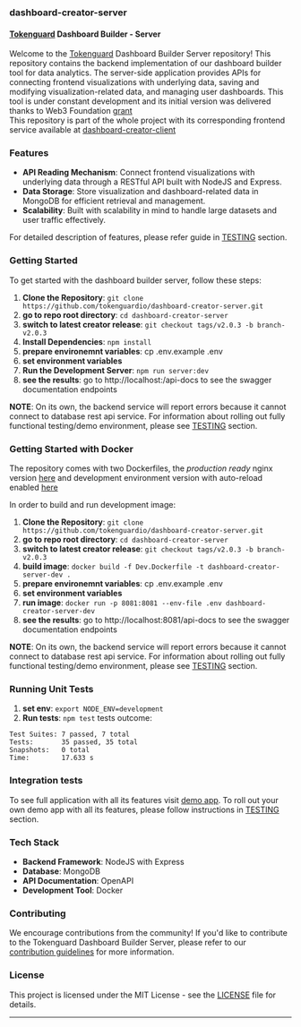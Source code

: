 ### dashboard-creator-server

#### [Tokenguard](https://tokenguard.io) Dashboard Builder - Server

Welcome to the [Tokenguard](https://app.tokenguard.io) Dashboard Builder Server repository! This repository contains the backend implementation of our dashboard builder tool for data analytics. The server-side application provides APIs for connecting frontend visualizations with underlying data, saving and modifying visualization-related data, and managing user dashboards. This tool is under constant development and its initial version was delivered thanks to Web3 Foundation [grant](https://grants.web3.foundation/applications/Tokenguard)  
This repository is part of the whole project with its corresponding frontend service available at [dashboard-creator-client](https://github.com/tokenguardio/dashboard-creator-client/tree/v2.0.3)  

### Features

- **API Reading Mechanism**: Connect frontend visualizations with underlying data through a RESTful API built with NodeJS and Express.
- **Data Storage**: Store visualization and dashboard-related data in MongoDB for efficient retrieval and management.
- **Scalability**: Built with scalability in mind to handle large datasets and user traffic effectively.  
  
For detailed description of features, please refer guide in [TESTING](https://github.com/tokenguardio/dashboard-creator-server/tree/v2.0.3/TESTING) section.

### Getting Started

To get started with the dashboard builder server, follow these steps:

1. **Clone the Repository**: `git clone https://github.com/tokenguardio/dashboard-creator-server.git`
2. **go to repo root directory**: `cd dashboard-creator-server`
3. **switch to latest creator release**: `git checkout tags/v2.0.3 -b branch-v2.0.3`
4. **Install Dependencies**: `npm install`
5. **prepare environemnt variables**: cp .env.example .env
6. **set environment variables**
7. **Run the Development Server**: `npm run server:dev`
8. **see the results**: go to http://localhost:<PORT>/api-docs to see the swagger documentation endpoints  

**NOTE**: On its own, the backend service will report errors because it cannot connect to database rest api service. For information about rolling out fully functional testing/demo environment, please see [TESTING](https://github.com/tokenguardio/dashboard-creator-server/tree/v2.0.3/TESTING) section.  

### Getting Started with Docker

The repository comes with two Dockerfiles, the _production ready_ nginx version [here](https://github.com/tokenguardio/dashboard-creator-server/blob/v2.0.0/Dockerfile) and development environment version with auto-reload enabled [here](https://github.com/tokenguardio/dashboard-creator-server/blob/v2.0.0/Dev.Dockerfile)  
  
In order to build and run development image:  
1. **Clone the Repository**: `git clone https://github.com/tokenguardio/dashboard-creator-server.git`
2. **go to repo root directory**: `cd dashboard-creator-server`
3. **switch to latest creator release**: `git checkout tags/v2.0.3 -b branch-v2.0.3`
4. **build image**: `docker build -f Dev.Dockerfile -t dashboard-creator-server-dev .`  
5. **prepare environemnt variables**: cp .env.example .env
6. **set environment variables**
7. **run image**: `docker run -p 8081:8081 --env-file .env dashboard-creator-server-dev`
8. **see the results**: go to http://localhost:8081/api-docs to see the swagger documentation endpoints


**NOTE**: On its own, the backend service will report errors because it cannot connect to database rest api service. For information about rolling out fully functional testing/demo environment, please see [TESTING](https://github.com/tokenguardio/dashboard-creator-server/tree/v2.0.3/TESTING) section.  

### Running Unit Tests

1. **set env**: `export NODE_ENV=development`
2. **Run tests**: `npm test`
tests outcome: 
```
Test Suites: 7 passed, 7 total
Tests:       35 passed, 35 total
Snapshots:   0 total
Time:        17.633 s
```

### Integration tests
To see full application with all its features visit [demo app](https://demo-dc-app.tokenguard.io/). To roll out your own demo app with all its features, please follow instructions in [TESTING](https://github.com/tokenguardio/dashboard-creator-server/tree/v2.0.3/TESTING) section.

### Tech Stack

- **Backend Framework**: NodeJS with Express
- **Database**: MongoDB
- **API Documentation**: OpenAPI
- **Development Tool**: Docker

### Contributing

We encourage contributions from the community! If you'd like to contribute to the Tokenguard Dashboard Builder Server, please refer to our [contribution guidelines](CONTRIBUTING.md) for more information.

### License

This project is licensed under the MIT License - see the [LICENSE](LICENSE) file for details.

---
